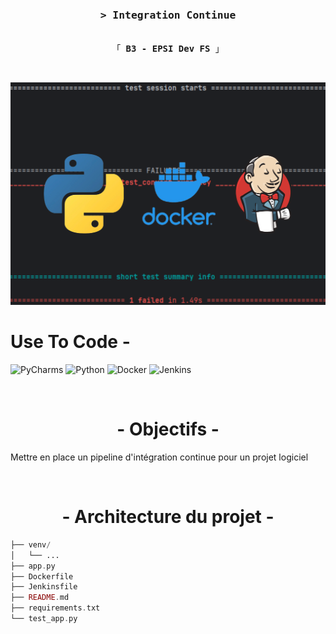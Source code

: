 <h3 align="center">
        <samp>&gt; Integration Continue
        </samp>
</h3>


<p align="center"> 
  <samp>
    <br>
    「 <b>B3 - EPSI Dev FS</b> 」
    <br>
  </samp>
</p>

<br/>

![ci](ci.png)


# Use To Code -

![PyCharms](https://img.shields.io/badge/PyCharm-000000?style=for-the-badge&logo=pycharm&logoColor=white)
![Python](https://img.shields.io/badge/python-3670A0?style=for-the-badge&logo=python&logoColor=ffdd54)
![Docker](https://img.shields.io/badge/Docker-2496ED?style=for-the-badge&logo=docker&logoColor=fff)
![Jenkins](https://img.shields.io/badge/Jenkins-D24939?style=for-the-badge&logo=Jenkins&logoColor=white)

<br/>

# <center> - Objectifs - </center>

<p>
Mettre en place un pipeline d'intégration continue pour un projet logiciel
</p>

<br/>

# <center> - Architecture du projet -

```php
├── venv/
│   └── ...
├── app.py
├── Dockerfile
├── Jenkinsfile
├── README.md
├── requirements.txt
└── test_app.py
```

<br/>